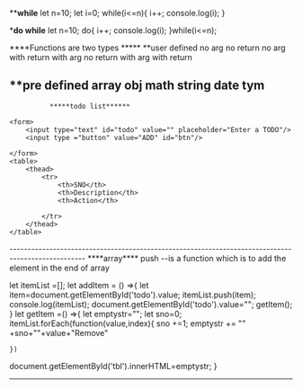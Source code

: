 ******while****
let n=10;
let i=0;
while(i<=n){
    i++;
    console.log(i);
}

*****do while****
let n=10;
do{
    i++;
    console.log(i);
}while(i<=n);

****Functions are two types *****
  **user defined
     no arg
     no return
     no arg with return
     with arg no return
     with arg with return
     
  **pre defined
    array
    obj
    math
    string 
    date 
    tym
------------------------------------------------------------------------
              *****todo list******
<!DOCTYPE html>
<html lang="en">
<head>
    <meta charset="UTF-8">
    <meta name="viewport" content="width=device-width, initial-scale=1.0">
    <title>Login Page</title>
</head>
<body>

    <form>
        <input type="text" id="todo" value="" placeholder="Enter a TODO"/>
        <input type ="button" value="ADD" id="btn"/>

    </form>
    <table>
        <thead>
            <tr>
                <th>SNO</th>
                <th>Description</th>
                <th>Action</th>
                
            </tr>
        </thead>
    </table>
   

    
<script src="./app.js"></script>
</body>
</html>
---------------------------------------------------------------------------------------------------
              ****array****
push --is a function which is to add the element in the end of array
          
let itemList =[];
let addItem = () =>{
    let item=document.getElementById('todo').value;
    itemList.push(item);
    console.log(itemList);
    document.getElementById('todo').value="";
    getItem();
}
let getItem =() =>{
    let emptystr="";
    let sno=0;
    itemList.forEach(function(value,index){
        sno +=1;
        emptystr += "<tr><td>" +sno+"</td><td>"+value+"</td><td>Remove</td></tr>"

    })
document.getElementById('tbl').innerHTML=emptystr;
}


-------------------------------------
